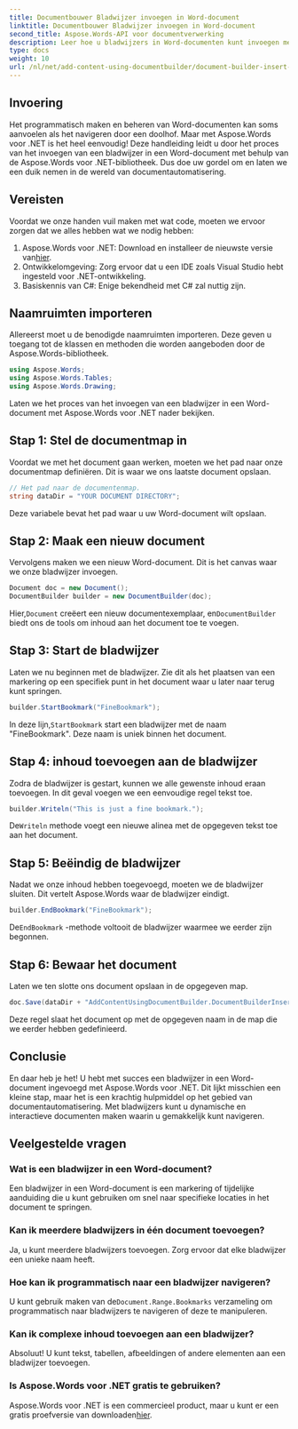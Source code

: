 ```yaml
---
title: Documentbouwer Bladwijzer invoegen in Word-document
linktitle: Documentbouwer Bladwijzer invoegen in Word-document
second_title: Aspose.Words-API voor documentverwerking
description: Leer hoe u bladwijzers in Word-documenten kunt invoegen met Aspose.Words voor .NET met deze gedetailleerde, stapsgewijze handleiding. Perfect voor documentautomatisering.
type: docs
weight: 10
url: /nl/net/add-content-using-documentbuilder/document-builder-insert-bookmark/
---
```

## Invoering

Het programmatisch maken en beheren van Word-documenten kan soms aanvoelen als het navigeren door een doolhof. Maar met Aspose.Words voor .NET is het heel eenvoudig! Deze handleiding leidt u door het proces van het invoegen van een bladwijzer in een Word-document met behulp van de Aspose.Words voor .NET-bibliotheek. Dus doe uw gordel om en laten we een duik nemen in de wereld van documentautomatisering.

## Vereisten

Voordat we onze handen vuil maken met wat code, moeten we ervoor zorgen dat we alles hebben wat we nodig hebben:

1.  Aspose.Words voor .NET: Download en installeer de nieuwste versie van[hier](https://releases.aspose.com/words/net/).
2. Ontwikkelomgeving: Zorg ervoor dat u een IDE zoals Visual Studio hebt ingesteld voor .NET-ontwikkeling.
3. Basiskennis van C#: Enige bekendheid met C# zal nuttig zijn.

## Naamruimten importeren

Allereerst moet u de benodigde naamruimten importeren. Deze geven u toegang tot de klassen en methoden die worden aangeboden door de Aspose.Words-bibliotheek.

```csharp
using Aspose.Words;
using Aspose.Words.Tables;
using Aspose.Words.Drawing;
```

Laten we het proces van het invoegen van een bladwijzer in een Word-document met Aspose.Words voor .NET nader bekijken.

## Stap 1: Stel de documentmap in

Voordat we met het document gaan werken, moeten we het pad naar onze documentmap definiëren. Dit is waar we ons laatste document opslaan.

```csharp
// Het pad naar de documentenmap.
string dataDir = "YOUR DOCUMENT DIRECTORY";
```

Deze variabele bevat het pad waar u uw Word-document wilt opslaan.

## Stap 2: Maak een nieuw document

Vervolgens maken we een nieuw Word-document. Dit is het canvas waar we onze bladwijzer invoegen.

```csharp
Document doc = new Document();
DocumentBuilder builder = new DocumentBuilder(doc);
```

 Hier,`Document` creëert een nieuw documentexemplaar, en`DocumentBuilder` biedt ons de tools om inhoud aan het document toe te voegen.

## Stap 3: Start de bladwijzer

Laten we nu beginnen met de bladwijzer. Zie dit als het plaatsen van een markering op een specifiek punt in het document waar u later naar terug kunt springen.

```csharp
builder.StartBookmark("FineBookmark");
```

 In deze lijn,`StartBookmark` start een bladwijzer met de naam "FineBookmark". Deze naam is uniek binnen het document.

## Stap 4: inhoud toevoegen aan de bladwijzer

Zodra de bladwijzer is gestart, kunnen we alle gewenste inhoud eraan toevoegen. In dit geval voegen we een eenvoudige regel tekst toe.

```csharp
builder.Writeln("This is just a fine bookmark.");
```

 De`Writeln` methode voegt een nieuwe alinea met de opgegeven tekst toe aan het document.

## Stap 5: Beëindig de bladwijzer

Nadat we onze inhoud hebben toegevoegd, moeten we de bladwijzer sluiten. Dit vertelt Aspose.Words waar de bladwijzer eindigt.

```csharp
builder.EndBookmark("FineBookmark");
```

 De`EndBookmark` -methode voltooit de bladwijzer waarmee we eerder zijn begonnen.

## Stap 6: Bewaar het document

Laten we ten slotte ons document opslaan in de opgegeven map.

```csharp
doc.Save(dataDir + "AddContentUsingDocumentBuilder.DocumentBuilderInsertBookmark.docx");
```

Deze regel slaat het document op met de opgegeven naam in de map die we eerder hebben gedefinieerd.

## Conclusie

En daar heb je het! U hebt met succes een bladwijzer in een Word-document ingevoegd met Aspose.Words voor .NET. Dit lijkt misschien een kleine stap, maar het is een krachtig hulpmiddel op het gebied van documentautomatisering. Met bladwijzers kunt u dynamische en interactieve documenten maken waarin u gemakkelijk kunt navigeren.

## Veelgestelde vragen

### Wat is een bladwijzer in een Word-document?
Een bladwijzer in een Word-document is een markering of tijdelijke aanduiding die u kunt gebruiken om snel naar specifieke locaties in het document te springen.

### Kan ik meerdere bladwijzers in één document toevoegen?
Ja, u kunt meerdere bladwijzers toevoegen. Zorg ervoor dat elke bladwijzer een unieke naam heeft.

### Hoe kan ik programmatisch naar een bladwijzer navigeren?
 U kunt gebruik maken van de`Document.Range.Bookmarks` verzameling om programmatisch naar bladwijzers te navigeren of deze te manipuleren.

### Kan ik complexe inhoud toevoegen aan een bladwijzer?
Absoluut! U kunt tekst, tabellen, afbeeldingen of andere elementen aan een bladwijzer toevoegen.

### Is Aspose.Words voor .NET gratis te gebruiken?
Aspose.Words voor .NET is een commercieel product, maar u kunt er een gratis proefversie van downloaden[hier](https://releases.aspose.com/).